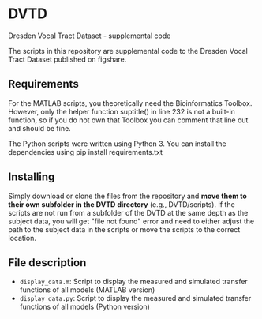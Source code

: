 # DVTD
Dresden Vocal Tract Dataset - supplemental code

The scripts in this repository are supplemental code to the Dresden Vocal Tract Dataset published on figshare.

## Requirements
For the MATLAB scripts, you theoretically need the Bioinformatics Toolbox. However, only the helper function suptitle() in line 232 is not a built-in function, so if you do not own that Toolbox you can comment that line out and should be fine.

The Python scripts were written using Python 3. You can install the dependencies using pip install requirements.txt

## Installing
Simply download or clone the files from the repository and **move them to their own subfolder in the DVTD directory** (e.g., DVTD/scripts). If the scripts are not run from a subfolder of the DVTD at the same depth as the subject data, you will get "file not found" error and need to either adjust the path to the subject data in the scripts or move the scripts to the correct location. 

## File description
- ``display_data.m``: Script to display the measured and simulated transfer functions of all models (MATLAB version)
- ``display_data.py``: Script to display the measured and simulated transfer functions of all models (Python version)

